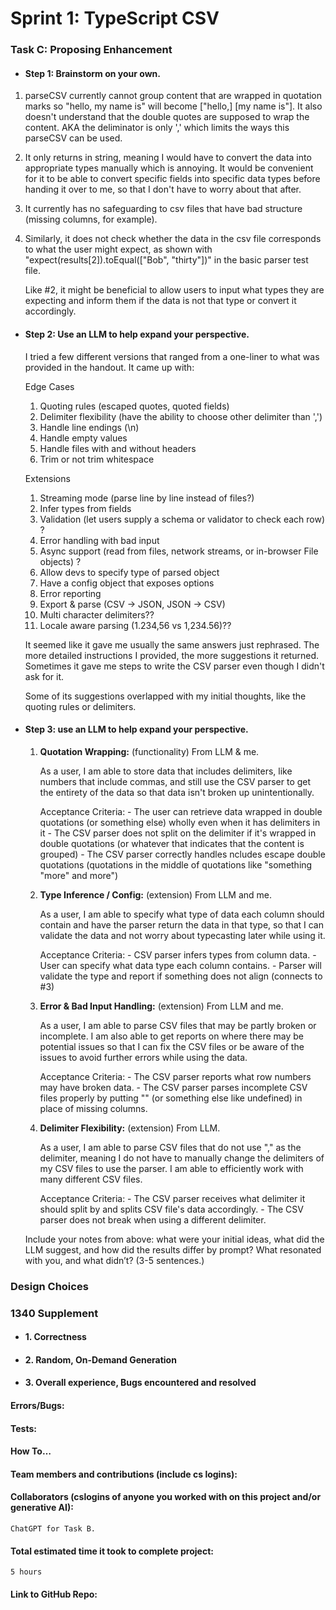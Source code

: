# Sprint 1: TypeScript CSV

### Task C: Proposing Enhancement

- #### Step 1: Brainstorm on your own.
1. parseCSV currently cannot group content that are wrapped in quotation marks
    so "hello, my name is" will become ["hello,] [my name is"]. It also doesn't understand
    that the double quotes are supposed to wrap the content. AKA the deliminator is only 
    ',' which limits the ways this parseCSV can be used.

2. It only returns in string, meaning I would have to convert the data into appropriate
    types manually which is annoying. It would be convenient for it to be able to convert
    specific fields into specific data types before handing it over to me, so that I don't
    have to worry about that after.

3. It currently has no safeguarding to csv files that have bad structure (missing columns,
    for example).

4. Similarly, it does not check whether the data in the csv file corresponds to what the
    user might expect, as shown with "expect(results[2]).toEqual(["Bob", "thirty"])" in 
    the basic parser test file.

    Like #2, it might be beneficial to allow users to input what types they are expecting
    and inform them if the data is not that type or convert it accordingly.

- #### Step 2: Use an LLM to help expand your perspective.

    I tried a few different versions that ranged from a one-liner to what was provided in the handout.
    It came up with:

    Edge Cases
    1. Quoting rules (escaped quotes, quoted fields)
    2. Delimiter flexibility (have the ability to choose other delimiter than ',')
    3. Handle line endings (\n)
    4. Handle empty values
    5. Handle files with and without headers
    6. Trim or not trim whitespace

    Extensions
    1. Streaming mode (parse line by line instead of files?)
    2. Infer types from fields
    3. Validation (let users supply a schema or validator to check each row) ?
    4. Error handling with bad input
    5. Async support (read from files, network streams, or in-browser File objects) ?
    6. Allow devs to specify type of parsed object
    7. Have a config object that exposes options
    8. Error reporting
    9. Export & parse (CSV -> JSON, JSON -> CSV)
    10. Multi character delimiters??
    11. Locale aware parsing (1.234,56 vs 1,234.56)??

    It seemed like it gave me usually the same answers just rephrased. The more detailed instructions I provided, the more suggestions it returned. Sometimes it gave me steps to write the CSV parser even though I didn't ask for it.

    Some of its suggestions overlapped with my initial thoughts, like the quoting rules or delimiters. 

- #### Step 3: use an LLM to help expand your perspective.

    1. **Quotation Wrapping:** (functionality)
        From LLM & me.

        As a user, I am able to store data that includes delimiters, like numbers that include commas, and still use the CSV parser to get the entirety of the data so that data isn't broken up unintentionally.
        
        Acceptance Criteria:
            - The user can retrieve data wrapped in double quotations (or something else) wholly even when it has delimiters in it
            - The CSV parser does not split on the delimiter if it's wrapped in double quotations (or whatever that indicates that the content is grouped)
            - The CSV parser correctly handles ncludes escape double quotations (quotations in the middle of quotations like "something "more" and more")
    
    2. **Type Inference / Config:** (extension)
        From LLM and me.
        
        As a user, I am able to specify what type of data each column should contain and have the parser return the data in that type, so that I can validate the data and not worry about typecasting later while using it.

        Acceptance Criteria:
            - CSV parser infers types from column data.
            - User can specify what data type each column contains.
            - Parser will validate the type and report if something does not align (connects to #3)

    3. **Error & Bad Input Handling:** (extension)
        From LLM and me.
        
        As a user, I am able to parse CSV files that may be partly broken or incomplete. I am also able to get reports on where there may be potential issues so that I can fix the CSV files or be aware of the issues to avoid further errors while using the data.

        Acceptance Criteria:
            - The CSV parser reports what row numbers may have broken data.
            - The CSV parser parses incomplete CSV files properly by putting "" (or something else like undefined) in place of missing columns.

    4. **Delimiter Flexibility:** (extension)
        From LLM.

        As a user, I am able to parse CSV files that do not use "," as the delimiter, meaning I do not have to manually change the delimiters of my CSV files to use the parser. I am able to efficiently work with many different CSV files. 

        Acceptance Criteria:
            - The CSV parser receives what delimiter it should split by and splits CSV file's data accordingly.
            - The CSV parser does not break when using a different delimiter.

    

    Include your notes from above: what were your initial ideas, what did the LLM suggest, and how did the results differ by prompt? What resonated with you, and what didn’t? (3-5 sentences.) 

### Design Choices

### 1340 Supplement

- #### 1. Correctness

- #### 2. Random, On-Demand Generation

- #### 3. Overall experience, Bugs encountered and resolved
#### Errors/Bugs:
#### Tests:
#### How To…

#### Team members and contributions (include cs logins):

#### Collaborators (cslogins of anyone you worked with on this project and/or generative AI):
    ChatGPT for Task B.

#### Total estimated time it took to complete project:
    5 hours
#### Link to GitHub Repo:  
